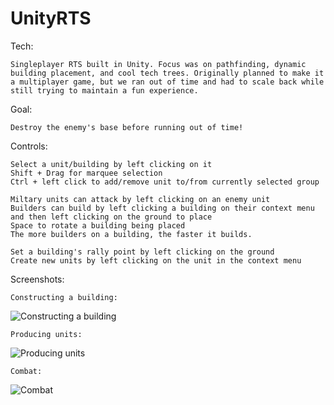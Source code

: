 # UnityRTS

Tech:
	
    Singleplayer RTS built in Unity. Focus was on pathfinding, dynamic building placement, and cool tech trees. Originally planned to make it a multiplayer game, but we ran out of time and had to scale back while still trying to maintain a fun experience.

Goal:
	
    Destroy the enemy's base before running out of time!

Controls:
	
    Select a unit/building by left clicking on it
    Shift + Drag for marquee selection
    Ctrl + left click to add/remove unit to/from currently selected group 
    
    Miltary units can attack by left clicking on an enemy unit
    Builders can build by left clicking a building on their context menu and then left clicking on the ground to place
    Space to rotate a building being placed
    The more builders on a building, the faster it builds.
   	
    Set a building's rally point by left clicking on the ground
    Create new units by left clicking on the unit in the context menu
    
Screenshots:

    Constructing a building:
  ![Constructing a building](http://i.imgur.com/0Y8rpxH.jpg)
  
  	Producing units:
  ![Producing units](http://i.imgur.com/YHNuMad.jpg)
  
  	Combat:
  ![Combat](http://i.imgur.com/8qdjtxB.jpg)
	
